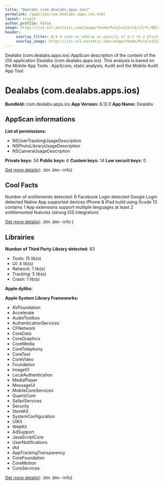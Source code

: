 ```yaml
---
title: "Dealabs (com.dealabs.apps.ios)"
permalink: /apps/ios/com.dealabs.apps.ios.html
layout: single
author_profile: false
image: https://is1-ssl.mzstatic.com/image/thumb/Purple122/v4/c7/fc/60/c7fc6012-fdc1-a421-834e-2fdbedacd7fe/AppIcon-0-1x_U007emarketing-0-10-0-85-220.png/512x512bb.jpg
header: 
     overlay_filter: 0.5 # same as adding an opacity of 0.5 to a black background
     overlay_image: https://is1-ssl.mzstatic.com/image/thumb/Purple122/v4/c7/fc/60/c7fc6012-fdc1-a421-834e-2fdbedacd7fe/AppIcon-0-1x_U007emarketing-0-10-0-85-220.png/512x512bb.jpg
---
```

Dealabs (com.dealabs.apps.ios) AppScan description of the content of the iOS application Dealabs (com.dealabs.apps.ios). This analysis is based on the Mobile App Tools : AppScore, static analysis, Audit and the Mobile Audit App Tool.

# Dealabs (com.dealabs.apps.ios)

**BundleId:** com.dealabs.apps.ios
**App Version:** 6.12.0
**App Name:** Dealabs


## AppScan informations 

**List of permissions:** 
- NSUserTrackingUsageDescription
- NSPhotoLibraryUsageDescription
- NSCameraUsageDescription
  
  
**Private keys:** 34
**Public keys:** 6
**Custom keys:** 14
**Low securit keys:** 0
  
[Get more details](/pricing.html){: .btn .btn--info}

## Cool Facts

Number of entitlements detected: 6
Facebook Login detected
Google Login detected
Native App
supported devices iPhone & iPad
build using Xcode 13
contains 1 App extensions
support multiple languages
at least 2 entitlemented features (strong iOS integration)
  
[Get more details](/pricing.html){: .btn .btn--info }

## Librairies 
**Number of Third Party Library detected:** 83
- Tools: 15 lib(s)
- UI: 4 lib(s)
- Network: 1 lib(s)
- Tracking: 5 lib(s)
- Crash: 1 lib(s)


**Apple dylibs:**


**Apple System Library Frameworks:**
- AVFoundation
- Accelerate
- AudioToolbox
- AuthenticationServices
- CFNetwork
- CoreData
- CoreGraphics
- CoreMedia
- CoreTelephony
- CoreText
- CoreVideo
- Foundation
- ImageIO
- LocalAuthentication
- MediaPlayer
- MessageUI
- MobileCoreServices
- QuartzCore
- SafariServices
- Security
- StoreKit
- SystemConfiguration
- UIKit
- WebKit
- AdSupport
- JavaScriptCore
- UserNotifications
- iAd
- AppTrackingTransparency
- CoreFoundation
- CoreMotion
- CoreServices


  
[Get more details](/pricing.html){: .btn .btn--info}

